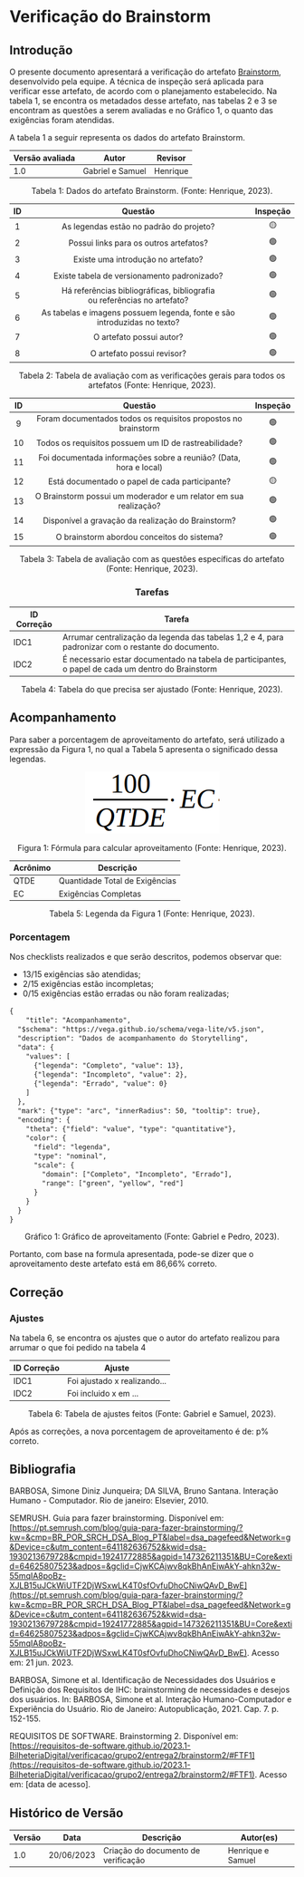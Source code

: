 # Verificação do Brainstorm

## Introdução

O presente documento apresentará a verificação do artefato [Brainstorm](../../elicitacao/brainstorm.md), desenvolvido pela equipe. A técnica de inspeção será aplicada para verificar esse artefato, de acordo com o planejamento estabelecido. Na tabela 1, se encontra os metadados desse artefato, nas tabelas 2 e 3 se encontram as questões a serem avaliadas e no Gráfico 1, o quanto das exigências foram atendidas.

A tabela 1 a seguir representa os dados do artefato Brainstorm.

<center>

| Versão avaliada | Autor            | Revisor  |
| ---------------- | ---------------- | -------- |
| 1.0              | Gabriel e Samuel | Henrique |

</center>

<div style="text-align: center">
<p> Tabela 1: Dados do artefato Brainstorm. (Fonte: Henrique, 2023). </p>
</div>

| ID |                                   Questão                                   | Inspeção |
| :-: | :---------------------------------------------------------------------------: | :--------: |
| 1 |                   As legendas estão no padrão do projeto?                   |     🟡     |
| 2 |                    Possui links para os outros artefatos?                    |     🟢     |
| 3 |                     Existe uma introdução no artefato?                     |     🟢     |
| 4 |                  Existe tabela de versionamento padronizado?                  |     🟢     |
| 5 | Há referências bibliográficas, bibliografia ou referências no artefato? |     🟢     |
| 6 |   As tabelas e imagens possuem legenda, fonte e são introduzidas no texto?   |     🟢     |
| 7 |                           O artefato possui autor?                           |     🟢     |
| 8 |                          O artefato possui revisor?                          |     🟢     |

<div style="text-align: center">
<p> Tabela 2: Tabela de avaliação com as verificações gerais para todos os artefatos (Fonte: Henrique, 2023). </p>
</div>

| ID |                               Questão                               | Inspeção |
| :-: | :------------------------------------------------------------------: | :--------: |
| 9 |    Foram documentados todos os requisitos propostos no brainstorm    |     🟢     |
| 10 |        Todos os requisitos possuem um ID de rastreabilidade?        |     🟢     |
| 11 | Foi documentada informações sobre a reunião? (Data, hora e local) |     🟢     |
| 12 |           Está documentado o papel de cada participante?           |     🟡     |
| 13 |  O Brainstorm possui um moderador e um relator em sua realização?  |     🟢     |
| 14 |       Disponível a gravação da realização do Brainstorm?       |     🟢     |
| 15 |              O brainstorm abordou conceitos do sistema?              |     🟢     |

<div style="text-align: center">
<p> Tabela 3: Tabela de avaliação com as questões específicas do artefato (Fonte: Henrique, 2023). </p>
</div>

<center>

### Tarefas

| ID Correção | Tarefa                                                                                               |
| ------------- | ---------------------------------------------------------------------------------------------------- |
| IDC1          | Arrumar centralização da legenda das tabelas 1,2 e 4, para padronizar com o restante do documento. |
| IDC2          | É necessario estar documentado na tabela de participantes, o papel de cada um dentro do Brainstorm  |

<div style="text-align: center">
<p> Tabela 4: Tabela do que precisa ser ajustado (Fonte: Henrique, 2023). </p>
</div>

</center>

## Acompanhamento

Para saber a porcentagem de aproveitamento do artefato, será utilizado a expressão da Figura 1, no qual a Tabela 5 apresenta o significado dessa legendas.

<div style="text-align: center">
<img src="../../../images/formulaCalculoAproveitamento.png"  alt="legenda da fórmula da figura 1"/>

<p> Figura 1: Fórmula para calcular aproveitamento (Fonte: Henrique, 2023). </p>
</div>

<center>

| Acrônimo | Descrição                     |
| --------- | ------------------------------- |
| QTDE      | Quantidade Total de Exigências |
| EC        | Exigências Completas           |

<div style="text-align: center">
<p> Tabela 5: Legenda da Figura 1 (Fonte: Henrique, 2023). </p>
</div>

</center>

### Porcentagem

Nos checklists realizados e que serão descritos, podemos observar que:

- 13/15 exigências são atendidas;
- 2/15 exigências estão incompletas;
- 0/15 exigências estão erradas ou não foram realizadas;

```vegalite
{
    "title": "Acompanhamento",
  "$schema": "https://vega.github.io/schema/vega-lite/v5.json",
  "description": "Dados de acompanhamento do Storytelling",
  "data": {
    "values": [
      {"legenda": "Completo", "value": 13},
      {"legenda": "Incompleto", "value": 2},
      {"legenda": "Errado", "value": 0}
    ]
  },
  "mark": {"type": "arc", "innerRadius": 50, "tooltip": true},
  "encoding": {
    "theta": {"field": "value", "type": "quantitative"},
    "color": {
      "field": "legenda",
      "type": "nominal",
      "scale": {
        "domain": ["Completo", "Incompleto", "Errado"],
        "range": ["green", "yellow", "red"]
      }
    }
  }
}
```

<div style="text-align: center">
<p> Gráfico 1: Gráfico de aproveitamento (Fonte: Gabriel e Pedro, 2023). </p>
</div>

Portanto, com base na formula apresentada, pode-se dizer que o aproveitamento deste artefato está em 86,66% correto.

## Correção

### Ajustes

Na tabela 6, se encontra os ajustes que o autor do artefato realizou para arrumar o que foi pedido na tabela 4

| ID Correção | Ajuste                       |
| ------------- | ---------------------------- |
| IDC1          | Foi ajustado x realizando... |
| IDC2          | Foi incluido x em ...        |

<div style="text-align: center">
<p> Tabela 6: Tabela de ajustes feitos (Fonte: Gabriel e Samuel, 2023). </p>
</div>

</center>

Após as correções, a nova porcentagem de aproveitamento é de: p% correto.

## Bibliografia

BARBOSA, Simone Diniz Junqueira; DA SILVA, Bruno Santana. Interação Humano - Computador. Rio de janeiro: Elsevier, 2010.

SEMRUSH. Guia para fazer brainstorming. Disponível em: [https://pt.semrush.com/blog/guia-para-fazer-brainstorming/?kw=&cmp=BR_POR_SRCH_DSA_Blog_PT&label=dsa_pagefeed&Network=g&Device=c&utm_content=641182636752&kwid=dsa-1930213679728&cmpid=19241772885&agpid=147326211351&BU=Core&extid=64625807523&adpos=&gclid=CjwKCAjwv8qkBhAnEiwAkY-ahkn32w-55mqIA8poBz-XJLB15uJCkWiUTF2DjWSxwLK4T0sfOvfuDhoCNiwQAvD_BwE](https://pt.semrush.com/blog/guia-para-fazer-brainstorming/?kw=&cmp=BR_POR_SRCH_DSA_Blog_PT&label=dsa_pagefeed&Network=g&Device=c&utm_content=641182636752&kwid=dsa-1930213679728&cmpid=19241772885&agpid=147326211351&BU=Core&extid=64625807523&adpos=&gclid=CjwKCAjwv8qkBhAnEiwAkY-ahkn32w-55mqIA8poBz-XJLB15uJCkWiUTF2DjWSxwLK4T0sfOvfuDhoCNiwQAvD_BwE). Acesso em: 21 jun. 2023.

BARBOSA, Simone et al. Identificação de Necessidades dos Usuários e Definição dos Requisitos de IHC: brainstorming de necessidades e desejos dos usuários. In: BARBOSA, Simone et al. Interação Humano-Computador e Experiência do Usuário. Rio de Janeiro: Autopublicação, 2021. Cap. 7. p. 152-155.

REQUISITOS DE SOFTWARE. Brainstorming 2. Disponível em: [https://requisitos-de-software.github.io/2023.1-BilheteriaDigital/verificacao/grupo2/entrega2/brainstorm2/#FTF1](https://requisitos-de-software.github.io/2023.1-BilheteriaDigital/verificacao/grupo2/entrega2/brainstorm2/#FTF1). Acesso em: [data de acesso].


## Histórico de Versão

| Versão | Data       | Descrição                             | Autor(es)         |
| ------- | ---------- | --------------------------------------- | ----------------- |
| 1.0     | 20/06/2023 | Criação do documento de verificação | Henrique e Samuel |

‌
